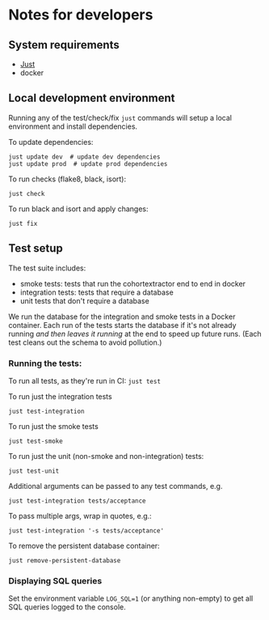 # Notes for developers

## System requirements
- [Just](#install-just)
- docker

## Local development environment
Running any of the test/check/fix `just` commands will setup a local environment and
install dependencies.

To update dependencies:
```
just update dev  # update dev dependencies
just update prod  # update prod dependencies
```

To run checks (flake8, black, isort):
```
just check
```

To run black and isort and apply changes:
```
just fix
```

## Test setup

The test suite includes:
- smoke tests: tests that run the cohortextractor end to end in docker
- integration tests: tests that require a database
- unit tests that don't require a database

We run the database for the integration and smoke tests in a Docker container. Each run of the tests starts the
database if it's not already running _and then leaves it running_ at the end to speed up future runs. (Each test cleans
out the schema to avoid pollution.)

### Running the tests:

To run all tests, as they're run in CI:
`just test`

To run just the integration tests
```
just test-integration
```

To run just the smoke tests
```
just test-smoke
```

To run just the unit (non-smoke and non-integration) tests:
```
just test-unit
```

Additional arguments can be passed to any test commands, e.g.
```
just test-integration tests/acceptance
```

To pass multiple args, wrap in quotes, e.g.:
```
just test-integration '-s tests/acceptance'
```

To remove the persistent database container:
```
just remove-persistent-database
```

### Displaying SQL queries

Set the environment variable `LOG_SQL=1` (or anything non-empty) to get
all SQL queries logged to the console.
